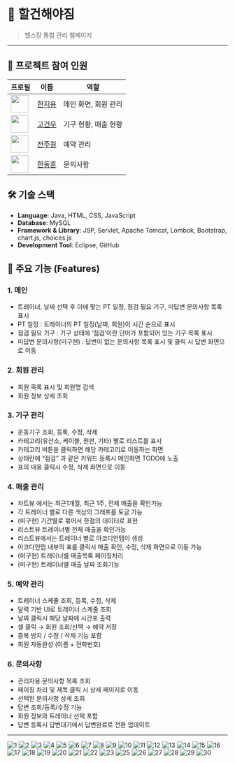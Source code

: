 # 💪 할건해야짐
> 헬스장 통합 관리 웹페이지
--- 

## 👥 프로젝트 참여 인원

| 프로필 | 이름 | 역할 |
|--------|------|------|
| <img src="https://avatars.githubusercontent.com/ruff1376" width="40"> | [한지용](https://github.com/ruff1376) | 메인 화면, 회원 관리 |
| <img src="https://avatars.githubusercontent.com/GUNW-O-O" width="40"> | [고건우](https://github.com/GUNW-O-O) | 기구 현황, 매출 현황 |
| <img src="https://avatars.githubusercontent.com/jjwon55" width="40"> | [전주원](https://github.com/jjwon55) | 예약 관리 |
| <img src="https://avatars.githubusercontent.com/hoodie-kr" width="40"> | [한동훈](https://github.com/hoodie-kr) | 문의사항 |


## 🛠 기술 스택
- **Language**: Java, HTML, CSS, JavaScript
- **Database**: MySQL
- **Framework & Library**: JSP, Servlet, Apache Tomcat, Lombok, Bootstrap, chart.js, choices.js
- **Development Tool**: Eclipse, GitHub


## 📝 주요 기능 (Features)
### 1. 메인
- 트레이너, 날짜 선택 후 이에 맞는 PT 일정, 점검 필요 기구, 미답변 문의사항 목록 표시
- PT 일정 : 트레이너의 PT 일정(날짜, 회원)이 시간 순으로 표시
- 점검 필요 기구 : 기구 상태에 ‘점검’이란 단어가 포함되어 있는 기구 목록 표시
- 미답변 문의사항(미구현) : 답변이 없는 문의사항 목록 표시 및 클릭 시 답변 화면으로 이동

### 2. 회원 관리
- 회원 목록 표시 및 회원명 검색
- 회원 정보 상세 조회

### 3. 기구 관리
- 운동기구 조회, 등록, 수정, 삭제
- 카테고리(유산소, 케이블, 원판, 기타) 별로 리스트를 표시
- 카테고리 버튼을 클릭하면 해당 카테고리로 이동하는 화면
- 상태란에 “점검” 과 같은 키워드 등록시 메인화면 TODO에 노출
- 표의 내용 클릭시 수정, 삭제 화면으로 이동

### 4. 매출 관리
- 차트뷰 에서는 최근1개월, 최근 1주, 전체 매출을 확인가능
- 각 트레이너 별로 다른 색상의 그래프를 토글 가능
- (미구현) 기간별로 묶어서 한점의 데이터로 표현
- 리스트뷰 트레이너별 전체 매출을 확인가능
- 리스트뷰에서는 트레이너 별로 아코디언탭이 생성
- 아코디언탭 내부의 표를 클릭시 매출 확인, 수정, 삭제 화면으로 이동 가능
- (미구현) 트레이너별 매출목록 페이징처리
- (미구현) 트레이너별 매출 날짜 조회기능

### 5. 예약 관리
- 트레이너 스케줄 조회, 등록, 수정, 삭제
- 달력 기반 UI로 트레이너 스케줄 조회
- 날짜 클릭시 해당 날짜에 시간표 출력
- 셀 클릭 → 회원 조회/선택 → 예약 저장
- 중복 방지 / 수정 / 삭제 기능 포함
- 회원 자동완성 (이름 + 전화번호)

### 6. 문의사항
- 관리자용 문의사항 목록 조회
- 페이징 처리 및 제목 클릭 시 상세 페이지로 이동
- 선택된 문의사항 상세 조회
- 답변 조회/등록/수정 기능
- 회원 정보와 트레이너 선택 포함
- 답변 등록시 답변대기에서 답변완료로 전환 업데이트

---

![1](https://github.com/user-attachments/assets/343eb9f9-55c1-46d6-959e-2bacd8bc4806)
![2](https://github.com/user-attachments/assets/68951f9f-ee51-444b-b1a0-ff3410ae401e)
![3](https://github.com/user-attachments/assets/c5912283-532f-4507-a682-2033a8a08b38)
![4](https://github.com/user-attachments/assets/e2ec8767-a53b-4887-9cfc-d4b63b8cd18f)
![5](https://github.com/user-attachments/assets/80007494-6c21-4c30-a0b2-be67f4570a1e)
![6](https://github.com/user-attachments/assets/76b5e74e-7364-42fa-a5b5-47863a1ad1ae)
![7](https://github.com/user-attachments/assets/288b3513-9d8d-4c14-b866-86f4cdd3ad27)
![8](https://github.com/user-attachments/assets/9264ae0e-4486-4a7d-a946-7bbfe3b12469)
![9](https://github.com/user-attachments/assets/c47f27ea-4d57-4756-93c3-0aa066d9db2e)
![10](https://github.com/user-attachments/assets/b2cb5447-57bf-4b7d-ac04-142bf36dbaf9)
![11](https://github.com/user-attachments/assets/8b907097-8fe5-4edf-a810-b94ca002d7e1)
![12](https://github.com/user-attachments/assets/52e0fc3e-b81d-4c5e-95ca-68855f2ec08a)
![13](https://github.com/user-attachments/assets/c0d6fcd3-3fe7-41b6-a2a8-ee3a3bd84570)
![14](https://github.com/user-attachments/assets/b0ca343b-2631-4e25-920f-70f1bb5671e2)
![15](https://github.com/user-attachments/assets/7c770bb7-a63f-4e1d-b18c-75c2240a4824)
![16](https://github.com/user-attachments/assets/7ed4d0eb-bb15-411d-9e3d-3bd8e9d718a3)
![17](https://github.com/user-attachments/assets/9aa2ac76-2bd4-4b1c-9f01-7fad88d035a1)
![18](https://github.com/user-attachments/assets/9afe13f9-564a-4852-b30e-9a01096a87c2)
![19](https://github.com/user-attachments/assets/9af88846-2791-408b-ba88-82e4171bb762)
![20](https://github.com/user-attachments/assets/35fb40f3-4623-41f6-99ed-637755405d26)
![21](https://github.com/user-attachments/assets/7f6802a9-4662-4b23-ac59-3da363e018f2)
![22](https://github.com/user-attachments/assets/efa2933c-7267-406f-b60b-7bb4284a81c0)
![23](https://github.com/user-attachments/assets/db172e06-592d-4375-a5de-4cf4d4d1bfc2)
![25](https://github.com/user-attachments/assets/e7da9a02-a2a6-4241-a5f3-48dba6e2aeb3)
![26](https://github.com/user-attachments/assets/e8e90a21-7111-4c4d-9d8d-fd64a56bfdf9)
![27](https://github.com/user-attachments/assets/2b96eb75-7739-4b5b-9e30-f8d8a0a64006)
![28](https://github.com/user-attachments/assets/903c0de3-ec6d-464a-a8b4-5a6345c83f43)
![29](https://github.com/user-attachments/assets/998b6f74-89c8-4e2a-8f37-f4c0c7306e44)
![30](https://github.com/user-attachments/assets/5f6212cc-487e-4283-9306-4440298b8694)

